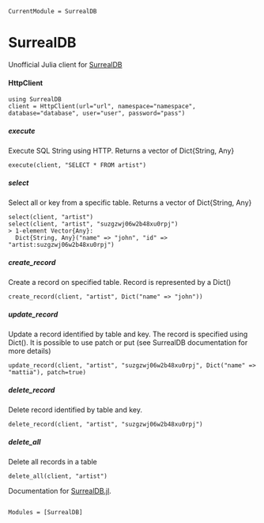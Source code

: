 ```@meta
CurrentModule = SurrealDB
```

# SurrealDB
Unofficial Julia client for [SurrealDB](https://surrealdb.com/)

#### HttpClient

```
using SurrealDB
client = HttpClient(url="url", namespace="namespace", database="database", user="user", password="pass")
```

##### execute
Execute SQL String using HTTP.
Returns a vector of Dict{String, Any}
```
execute(client, "SELECT * FROM artist")
```

##### select
Select all or key from a specific table.
Returns a vector of Dict{String, Any}
```
select(client, "artist")
select(client, "artist", "suzgzwj06w2b48xu0rpj")
> 1-element Vector{Any}:
  Dict{String, Any}("name" => "john", "id" => "artist:suzgzwj06w2b48xu0rpj")
```

##### create_record
Create a record on specified table. Record is represented by a Dict()
```
create_record(client, "artist", Dict("name" => "john"))
```

##### update_record
Update a record identified by table and key. The record is specified using Dict(). It is possible to use patch or put (see SurrealDB documentation for more details)
```
update_record(client, "artist", "suzgzwj06w2b48xu0rpj", Dict("name" => "mattia"), patch=true)
```

##### delete_record
Delete record identified by table and key.
```
delete_record(client, "artist", "suzgzwj06w2b48xu0rpj")
```

##### delete_all
Delete all records in a table
```
delete_all(client, "artist")
```

Documentation for [SurrealDB.jl](https://github.com/iskyd/SurrealDB.jl).

```@index
```

```@autodocs
Modules = [SurrealDB]
```
